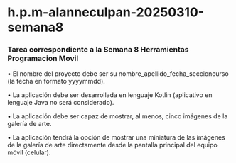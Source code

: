# h.p.m-alanneculpan-20250310-semana8
### Tarea correspondiente a la Semana 8 Herramientas Programacion Movil

• El nombre del proyecto debe ser su nombre_apellido_fecha_seccioncurso (la fecha en formato yyyymmdd). 

• La aplicación debe ser desarrollada en lenguaje Kotlin (aplicativo en lenguaje Java no será considerado). 

• La aplicación debe ser capaz de mostrar, al menos, cinco imágenes de la galería de arte. 

• La aplicación tendrá la opción de mostrar una miniatura de las imágenes de la galería de arte directamente desde la pantalla principal del equipo móvil (celular).

